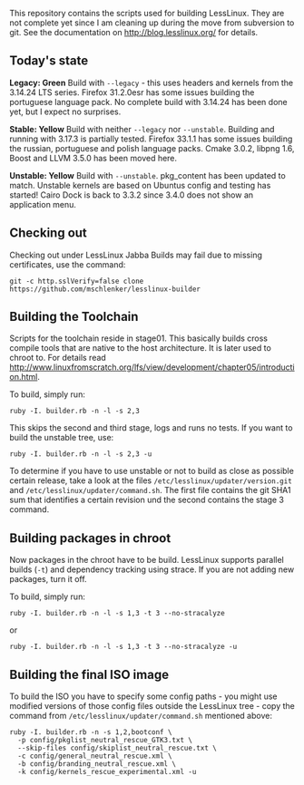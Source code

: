 This repository contains the scripts used for building LessLinux. They are not complete yet since I am cleaning up during the move from subversion to git. See the documentation on http://blog.lesslinux.org/ for details. 

## Today's state 

**Legacy: Green** Build with `--legacy` - this uses headers and kernels from the 3.14.24 LTS series. Firefox 31.2.0esr has some issues building the portuguese language pack. No complete build with 3.14.24 has been done yet, but I expect no surprises.

**Stable: Yellow**  Build with neither  `--legacy` nor `--unstable`.  Building and running with 3.17.3 is partially tested. Firefox 33.1.1 has some issues building the russian, portuguese and polish language packs. Cmake 3.0.2, libpng 1.6, Boost and LLVM 3.5.0 has been moved here. 

**Unstable: Yellow** Build with `--unstable`. pkg_content has been updated to match. Unstable kernels are based on Ubuntus config and testing has started! Cairo Dock is back to 3.3.2 since 3.4.0 does not show an application menu.

## Checking out

Checking out under LessLinux Jabba Builds may fail due to missing certificates, use the command: 

`git -c http.sslVerify=false clone https://github.com/mschlenker/lesslinux-builder` 

## Building the Toolchain

Scripts for the toolchain reside in stage01. This basically builds cross compile tools that are native to the host architecture. It is later used to chroot to. For details read http://www.linuxfromscratch.org/lfs/view/development/chapter05/introduction.html.

To build, simply run: 

`ruby -I. builder.rb -n -l -s 2,3`

This skips the second and third stage, logs and runs no tests. If you want to build the unstable tree, use:

`ruby -I. builder.rb -n -l -s 2,3 -u`

To determine if you have to use unstable or not to build as close as possible certain release, take a look at the files `/etc/lesslinux/updater/version.git` and `/etc/lesslinux/updater/command.sh`. The first file contains the git SHA1 sum that identifies a certain revision und the second contains the stage 3 command.

## Building packages in chroot

Now packages in the chroot have to be build. LessLinux supports parallel builds (`-t`) and dependency tracking using strace. If you are not adding new packages, turn it off.

To build, simply run: 

`ruby -I. builder.rb -n -l -s 1,3 -t 3 --no-stracalyze`

or 

`ruby -I. builder.rb -n -l -s 1,3 -t 3 --no-stracalyze -u`

## Building the final ISO image

To build the ISO you have to specify some config paths - you might use modified versions of those config files outside the LessLinux tree - copy the command from `/etc/lesslinux/updater/command.sh` mentioned above:

	ruby -I. builder.rb -n -s 1,2,bootconf \
	  -p config/pkglist_neutral_rescue_GTK3.txt \
	  --skip-files config/skiplist_neutral_rescue.txt \
	  -c config/general_neutral_rescue.xml \
	  -b config/branding_neutral_rescue.xml \
	  -k config/kernels_rescue_experimental.xml -u
 

